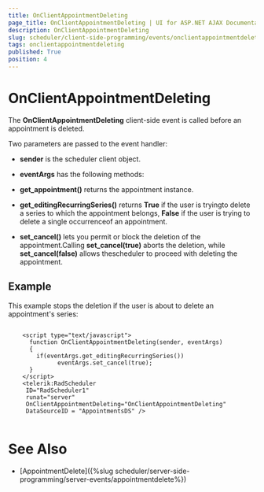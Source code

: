 ```yaml
---
title: OnClientAppointmentDeleting
page_title: OnClientAppointmentDeleting | UI for ASP.NET AJAX Documentation
description: OnClientAppointmentDeleting
slug: scheduler/client-side-programming/events/onclientappointmentdeleting
tags: onclientappointmentdeleting
published: True
position: 4
---
```


# OnClientAppointmentDeleting



The __OnClientAppointmentDeleting__ client-side event is called before an appointment is deleted.

Two parameters are passed to the event handler:

* __sender__ is the scheduler client object.

* __eventArgs__ has the following methods:

* __get_appointment()__ returns the appointment instance.

* __get_editingRecurringSeries()__ returns __True__ if the user is tryingto delete a series to which the appointment belongs, __False__ if the user is trying to delete a single occurrenceof an appointment.

* __set_cancel()__ lets you permit or block the deletion of the appointment.Calling __set_cancel(true)__ aborts the deletion, while __set_cancel(false)__ allows thescheduler to proceed with deleting the appointment.

## Example

This example stops the deletion if the user is about to delete an appointment's series:

````ASPNET
	
	<script type="text/javascript">   
	  function OnClientAppointmentDeleting(sender, eventArgs)
	  {
	    if(eventArgs.get_editingRecurringSeries())
	          eventArgs.set_cancel(true);
	  }
	</script>
	<telerik:RadScheduler
	 ID="RadScheduler1"
	 runat="server"  
	 OnClientAppointmentDeleting="OnClientAppointmentDeleting"
	 DataSourceID = "AppointmentsDS" />
	
````



# See Also

 * [AppointmentDelete]({%slug scheduler/server-side-programming/server-events/appointmentdelete%})
